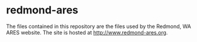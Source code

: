 # redmond-ares
The files contained in this repository are the files used by the Redmond, WA ARES website. The site is hosted at http://www.redmond-ares.org.

